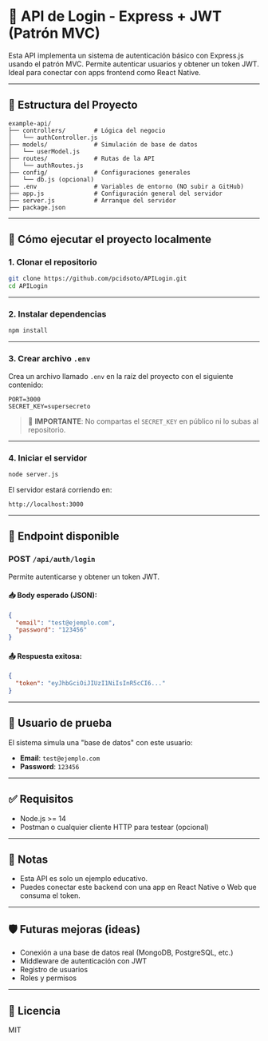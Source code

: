 # 🔐 API de Login - Express + JWT (Patrón MVC)

Esta API implementa un sistema de autenticación básico con Express.js usando el patrón MVC. Permite autenticar usuarios y obtener un token JWT. Ideal para conectar con apps frontend como React Native.

---

## 📁 Estructura del Proyecto

```
example-api/
├── controllers/        # Lógica del negocio
│   └── authController.js
├── models/             # Simulación de base de datos
│   └── userModel.js
├── routes/             # Rutas de la API
│   └── authRoutes.js
├── config/             # Configuraciones generales
│   └── db.js (opcional)
├── .env                # Variables de entorno (NO subir a GitHub)
├── app.js              # Configuración general del servidor
├── server.js           # Arranque del servidor
├── package.json
```

---

## 🚀 Cómo ejecutar el proyecto localmente

### 1. Clonar el repositorio

```bash
git clone https://github.com/pcidsoto/APILogin.git
cd APILogin
```

---

### 2. Instalar dependencias

```bash
npm install
```

---

### 3. Crear archivo `.env`

Crea un archivo llamado `.env` en la raíz del proyecto con el siguiente contenido:

```env
PORT=3000
SECRET_KEY=supersecreto
```

> 🔐 **IMPORTANTE**: No compartas el `SECRET_KEY` en público ni lo subas al repositorio.

---

### 4. Iniciar el servidor

```bash
node server.js
```

El servidor estará corriendo en:
```
http://localhost:3000
```

---

## 🧪 Endpoint disponible

### POST `/api/auth/login`

Permite autenticarse y obtener un token JWT.

#### 📥 Body esperado (JSON):
```json
{
  "email": "test@ejemplo.com",
  "password": "123456"
}
```

#### 📤 Respuesta exitosa:
```json
{
  "token": "eyJhbGciOiJIUzI1NiIsInR5cCI6..."
}
```

---

## 🧠 Usuario de prueba

El sistema simula una "base de datos" con este usuario:

- **Email**: `test@ejemplo.com`
- **Password**: `123456`

---

## ✅ Requisitos

- Node.js >= 14
- Postman o cualquier cliente HTTP para testear (opcional)

---

## 📌 Notas

- Esta API es solo un ejemplo educativo.
- Puedes conectar este backend con una app en React Native o Web que consuma el token.

---

## 🛡️ Futuras mejoras (ideas)

- Conexión a una base de datos real (MongoDB, PostgreSQL, etc.)
- Middleware de autenticación con JWT
- Registro de usuarios
- Roles y permisos

---

## 📄 Licencia

MIT